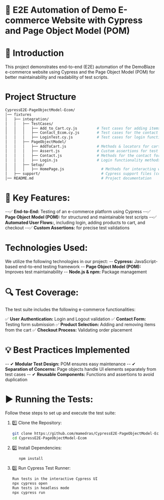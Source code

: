 # 🛒 E2E Automation of Demo E-commerce Website with Cypress and Page Object Model (POM)

# 📌 Introduction

This project demonstrates end-to-end (E2E) automation of the DemoBlaze e-commerce website using Cypress and the Page Object Model (POM) for better maintainability and readability of test scripts.

# Project Structure
 ```sh
CypressE2E-PageObjectModel-Ecom/
│── fixtures
│   ├── integration/
│   │   ├── TestCases/
│   │   │   ├── Add_to_Cart.cy.js         # Test cases for adding items to the cart
│   │   │   ├── Contact_Ecom.cy.js        # Test cases for the contact form
│   │   │   ├── LoginTest.cy.js           # Test cases for login functionality
│   │   ├── PageObjectModel/
│   │   │   ├── AddToCart.js              # Methods & locators for cart functionality
│   │   │   ├── Assert.js                 # Custom assertions for test validations
│   │   │   ├── Contact.js                # Methods for the contact form
│   │   │   ├── Login.js                  # Login functionality methods
│   │   ├── Setup/
│   │   │   ├── HomePage.js                 # Methods for interacting with the homepage
│   ├── support/                            # Cypress support files (commands and utilities)
│── README.md                               # Project documentation
```

# 🚀 Key Features:

--✅ **End-to-End:** Testing of an e-commerce platform using Cypress
--✅ **Page Object Model (POM):** for structured and maintainable test scripts
--✅ **Automated User Flows:**, including login, adding products to cart, and checkout
--✅ **Custom Assertions:** for precise test validations

# Technologies Used:
We utilize the following technologies in our project:
-- **Cypress:** JavaScript-based end-to-end testing framework
-- **Page Object Model (POM):** Improves test maintainability
-- **Node.js & npm:** Package management
# 🔍 Test Coverage:
The test suite includes the following e-commerce functionalities:

✅ **User Authentication:** Login and Logout validation
✅ **Contact Form:** Testing form submission
✅ **Product Selection:** Adding and removing items from the cart
✅ **Checkout Process:** Validating order placement

# 💡 Best Practices Implemented
-- ✔ **Modular Test Design:** POM ensures easy maintenance
-- ✔ **Separation of Concerns:**  Page objects handle UI elements separately from test cases
-- ✔ **Reusable Components:** Functions and assertions to avoid duplication
# ▶️ Running the Tests:

Follow these steps to set up and execute the test suite:

1. 1️⃣ Clone the Repository:
   ```sh
   git clone https://github.com/mamedras/CypressE2E-PageObjectModel-Ecom.git
   cd CypressE2E-PageObjectModel-Ecom

2. 2️⃣ Install Dependencies:

   ```sh
      npm install
3. 3️⃣ Run Cypress Test Runner:
     ```sh
    Run tests in the interactive Cypress UI
    npx cypress open    
    Run tests in headless mode
    npx cypress run
    ```
    
